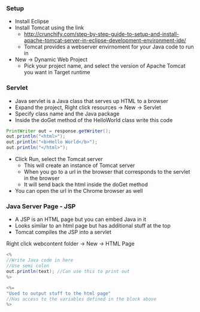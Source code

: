 ### Setup

* Install Eclipse
* Install Tomcat using the link  
  * http://crunchify.com/step-by-step-guide-to-setup-and-install-apache-tomcat-server-in-eclipse-development-environment-ide/
  * Tomcat provides a webserver envirnoment for your Java code to run in
* New -> Dynamic Web Project  
  * Pick your project name, and select the version of Apache Tomcat you want in Target runtime
 
### Servlet
* Java servlet is a Java class that serves up HTML to a browser
* Expand the project, Right click resources -> New -> Servlet  
* Specify class name and the Java package  
* Inside the doGet method of the HelloWorld class write this code

```java
PrintWriter out = response.getWriter();
out.println("<html>");
out.println("<b>Hello World</b>");
out.println("</html>");
```

* Click Run, select the Tomcat server
  * This will create an instance of Tomcat server  
  * When you go to a url in the browser that corresponds to the servlet in the browser  
  * It will send back the html inside the doGet method  
* You can open the url in the Chrome browser as well

### Java Server Page - JSP

* A JSP is an HTML page but you can embed Java in it
* Looks similar to an html page but has additional stuff at the top
* Tomcat compiles the JSP into a servlet

Right click webcontent folder -> New -> HTML Page

```java
<%
//Write Java code in here
//Use semi colon
out.println(text); //Can use this to print out
%>

<%=
"Used to output stuff to the html page"
//Has access to the variables defined in the block above
%>
```
